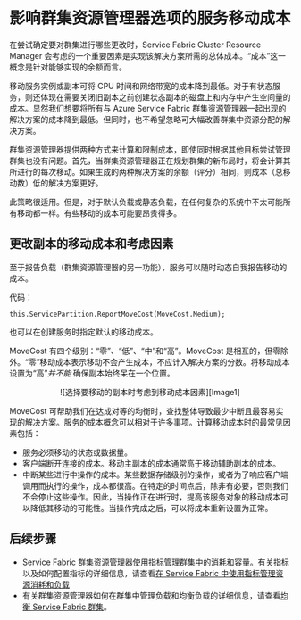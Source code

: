 <properties
    pageTitle="Service Fabric 群集资源管理器：移动成本 | Azure"
    description="Service Fabric 服务的移动成本概述"
    services="service-fabric"
    documentationcenter=".net"
    author="masnider"
    manager="timlt"
    editor="" />
<tags
    ms.assetid="f022f258-7bc0-4db4-aa85-8c6c8344da32"
    ms.service="Service-Fabric"
    ms.devlang="dotnet"
    ms.topic="article"
    ms.tgt_pltfrm="NA"
    ms.workload="NA"
    ms.date="01/05/2017"
    wacn.date="02/20/2017"
    ms.author="masnider" />  


# 影响群集资源管理器选项的服务移动成本
在尝试确定要对群集进行哪些更改时，Service Fabric Cluster Resource Manager 会考虑的一个重要因素是实现该解决方案所需的总体成本。“成本”这一概念是针对能够实现的余额而言。

移动服务实例或副本可将 CPU 时间和网络带宽的成本降到最低。对于有状态服务，则还体现在需要关闭旧副本之前创建状态副本的磁盘上和内存中产生空间量的成本。显然我们想要将所有与 Azure Service Fabric 群集资源管理器一起出现的解决方案的成本降到最低。但同时，也不希望忽略可大幅改善群集中资源分配的解决方案。

群集资源管理器提供两种方式来计算和限制成本，即使同时根据其他目标尝试管理群集也没有问题。首先，当群集资源管理器正在规划群集的新布局时，将会计算其所进行的每次移动。如果生成的两种解决方案的余额（评分）相同，则成本（总移动数）低的解决方案更好。

此策略很适用。但是，对于默认负载或静态负载，在任何复杂的系统中不太可能所有移动都一样。有些移动的成本可能要昂贵得多。

## 更改副本的移动成本和考虑因素
至于报告负载（群集资源管理器的另一功能），服务可以随时动态自我报告移动的成本。

代码：


	this.ServicePartition.ReportMoveCost(MoveCost.Medium);

也可以在创建服务时指定默认的移动成本。

MoveCost 有四个级别：“零”、“低”、“中”和“高”。MoveCost 是相互的，但零除外。“零”移动成本表示移动不会产生成本，不应计入解决方案的分数。将移动成本设置为“高”*并不能* 确保副本始终呆在一个位置。

<center> 
![选择要移动的副本时考虑到移动成本因素][Image1] 
</center>

MoveCost 可帮助我们在达成对等的均衡时，查找整体导致最少中断且最容易实现的解决方案。服务的成本概念可以相对于许多事项。计算移动成本时的最常见因素包括：

* 服务必须移动的状态或数据量。
* 客户端断开连接的成本。移动主副本的成本通常高于移动辅助副本的成本。
* 中断某些进行中操作的成本。某些数据存储级别的操作，或者为了响应客户端调用而执行的操作，成本都很高。在特定的时间点后，除非有必要，否则我们不会停止这些操作。因此，当操作正在进行时，提高该服务对象的移动成本可以降低其移动的可能性。当操作完成之后，可以将成本重新设置为正常。

## 后续步骤
- Service Fabric 群集资源管理器使用指标管理群集中的消耗和容量。有关指标以及如何配置指标的详细信息，请查看[在 Service Fabric 中使用指标管理资源消耗和负载](/documentation/articles/service-fabric-cluster-resource-manager-metrics/)
- 有关群集资源管理器如何在群集中管理负载和均衡负载的详细信息，请查看[均衡 Service Fabric 群集](/documentation/articles/service-fabric-cluster-resource-manager-balancing/)。

[Image1]: ./media/service-fabric-cluster-resource-manager-movement-cost/service-most-cost-example.png

<!---HONumber=Mooncake_0213_2017-->
<!--Update_Description: wording update-->